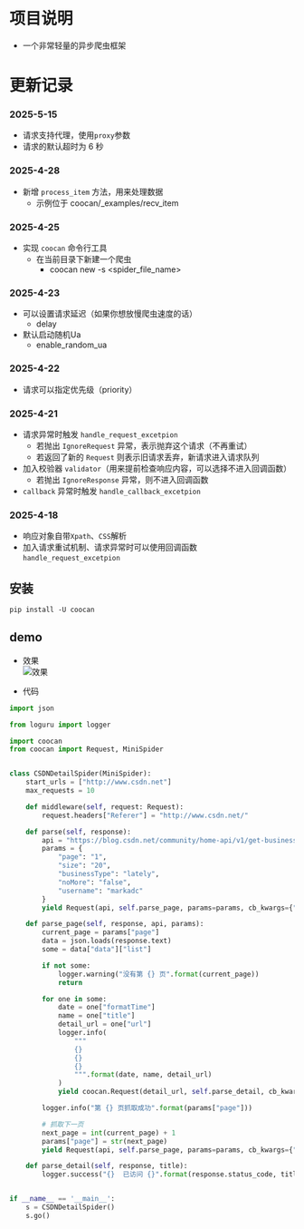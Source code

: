 # 项目说明

- 一个非常轻量的异步爬虫框架

# 更新记录

### 2025-5-15

- 请求支持代理，使用`proxy`参数
- 请求的默认超时为 6 秒

### 2025-4-28

- 新增 `process_item` 方法，用来处理数据
    - 示例位于 coocan/_examples/recv_item

### 2025-4-25

- 实现 `coocan` 命令行工具
    - 在当前目录下新建一个爬虫
        - coocan new -s <spider_file_name>

### 2025-4-23

- 可以设置请求延迟（如果你想放慢爬虫速度的话）
    - delay
- 默认启动随机Ua
    - enable_random_ua

### 2025-4-22

- 请求可以指定优先级（priority）

### 2025-4-21

- 请求异常时触发 `handle_request_excetpion`
    - 若抛出 `IgnoreRequest` 异常，表示抛弃这个请求（不再重试）
    - 若返回了新的 `Request` 则表示旧请求丢弃，新请求进入请求队列
- 加入校验器 `validator`（用来提前检查响应内容，可以选择不进入回调函数）
    - 若抛出 `IgnoreResponse` 异常，则不进入回调函数
- `callback` 异常时触发 `handle_callback_excetpion`

### 2025-4-18

- 响应对象自带`Xpath`、`CSS`解析
- 加入请求重试机制、请求异常时可以使用回调函数 `handle_request_excetpion`

## 安装

`pip install -U coocan`

## demo

- 效果
  <br>
  ![效果](demo.gif)


- 代码

```python
import json

from loguru import logger

import coocan
from coocan import Request, MiniSpider


class CSDNDetailSpider(MiniSpider):
    start_urls = ["http://www.csdn.net"]
    max_requests = 10

    def middleware(self, request: Request):
        request.headers["Referer"] = "http://www.csdn.net/"

    def parse(self, response):
        api = "https://blog.csdn.net/community/home-api/v1/get-business-list"
        params = {
            "page": "1",
            "size": "20",
            "businessType": "lately",
            "noMore": "false",
            "username": "markadc"
        }
        yield Request(api, self.parse_page, params=params, cb_kwargs={"api": api, "params": params})

    def parse_page(self, response, api, params):
        current_page = params["page"]
        data = json.loads(response.text)
        some = data["data"]["list"]

        if not some:
            logger.warning("没有第 {} 页".format(current_page))
            return

        for one in some:
            date = one["formatTime"]
            name = one["title"]
            detail_url = one["url"]
            logger.info(
                """
                {} 
                {} 
                {}
                """.format(date, name, detail_url)
            )
            yield coocan.Request(detail_url, self.parse_detail, cb_kwargs={"title": name})

        logger.info("第 {} 页抓取成功".format(params["page"]))

        # 抓取下一页
        next_page = int(current_page) + 1
        params["page"] = str(next_page)
        yield Request(api, self.parse_page, params=params, cb_kwargs={"api": api, "params": params})

    def parse_detail(self, response, title):
        logger.success("{}  已访问 {}".format(response.status_code, title))


if __name__ == '__main__':
    s = CSDNDetailSpider()
    s.go()
```